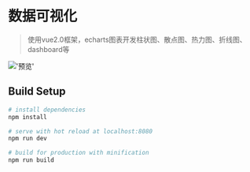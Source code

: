 # 数据可视化

> 使用vue2.0框架，echarts图表开发柱状图、散点图、热力图、折线图、dashboard等

!['预览'](https://github.com/SimonZhangITer/DataVisualization/blob/master/static/img/screenshot.png?raw=true)

## Build Setup

``` bash
# install dependencies
npm install

# serve with hot reload at localhost:8080
npm run dev

# build for production with minification
npm run build
```
 
